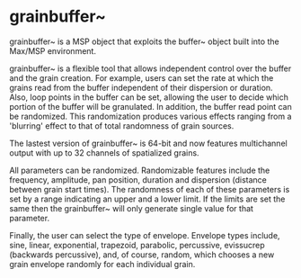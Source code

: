grainbuffer~
============

grainbuffer~ is a MSP object that exploits the buffer~ object built into the Max/MSP environment.

grainbuffer~ is a flexible tool that allows independent control over the buffer and the grain creation. For example, users can set the rate at which the grains read from the buffer independent of their dispersion or duration. Also, loop points in the buffer can be set, allowing the user to decide which portion of the buffer will be granulated. In addition, the buffer read point can be randomized. This randomization produces various effects ranging from a 'blurring' effect to that of total randomness of grain sources.

The lastest version of grainbuffer~ is 64-bit and now features multichannel output with up to 32 channels of spatialized grains.

All parameters can be randomized. Randomizable features include the frequency, amplitude, pan position, duration and dispersion (distance between grain start times). The randomness of each of these parameters is set by a range indicating an upper and a lower limit. If the limits are set the same then the grainbuffer~ will only generate single value for that parameter.

Finally, the user can select the type of envelope. Envelope types include, sine, linear, exponential, trapezoid, parabolic, percussive, evissucrep (backwards percussive), and, of course, random, which chooses a new grain envelope randomly for each individual grain.
